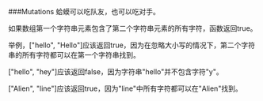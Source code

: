 ###Mutations
蛤蟆可以吃队友，也可以吃对手。

如果数组第一个字符串元素包含了第二个字符串元素的所有字符，函数返回true。

举例，["hello", "Hello"]应该返回true，因为在忽略大小写的情况下，第二个字符串的所有字符都可以在第一个字符串找到。

["hello", "hey"]应该返回false，因为字符串"hello"并不包含字符"y"。

["Alien", "line"]应该返回true，因为"line"中所有字符都可以在"Alien"找到。